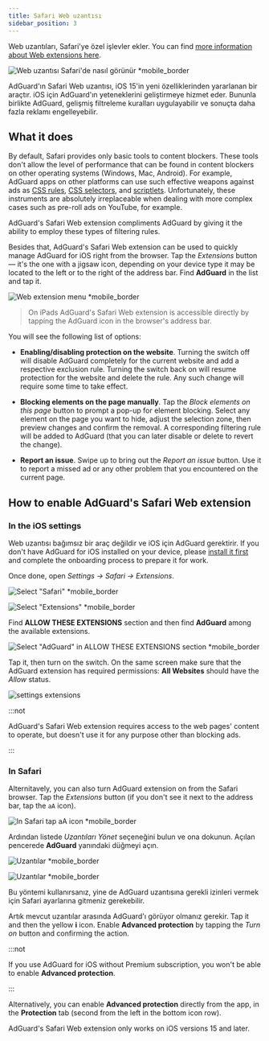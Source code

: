 ```yaml
---
title: Safari Web uzantısı
sidebar_position: 3
---
```


Web uzantıları, Safari'ye özel işlevler ekler. You can find [more information about Web extensions here](https://developer.apple.com/documentation/safariservices/safari_web_extensions).

![Web uzantısı Safari'de nasıl görünür *mobile_border](https://cdn.adtidy.org/public/Adguard/kb/iOS/webext/menu_en.png)

AdGuard'ın Safari Web uzantısı, iOS 15'in yeni özelliklerinden yararlanan bir araçtır. iOS için AdGuard'ın yeteneklerini geliştirmeye hizmet eder. Bununla birlikte AdGuard, gelişmiş filtreleme kuralları uygulayabilir ve sonuçta daha fazla reklamı engelleyebilir.

## What it does

By default, Safari provides only basic tools to content blockers. These tools don't allow the level of performance that can be found in content blockers on other operating systems (Windows, Mac, Android). For example, AdGuard apps on other platforms can use such effective weapons against ads as [CSS rules](/general/ad-filtering/create-own-filters#cosmetic-css-rules), [CSS selectors](/general/ad-filtering/create-own-filters#extended-css-selectors), and [scriptlets](/general/ad-filtering/create-own-filters#scriptlets). Unfortunately, these instruments are absolutely irreplaceable when dealing with more complex cases such as pre-roll ads on YouTube, for example.

AdGuard's Safari Web extension compliments AdGuard by giving it the ability to employ these types of filtering rules.

Besides that, AdGuard's Safari Web extension can be used to quickly manage AdGuard for iOS right from the browser. Tap the *Extensions* button — it's the one with a jigsaw icon, depending on your device type it may be located to the left or to the right of the address bar. Find **AdGuard** in the list and tap it.

![Web extension menu *mobile_border](https://cdn.adtidy.org/public/Adguard/kb/iOS/webext/ext_adguard_en.png?1)
> On iPads AdGuard's Safari Web extension is accessible directly by tapping the AdGuard icon in the browser's address bar.

You will see the following list of options:

- **Enabling/disabling protection on the website**. Turning the switch off will disable AdGuard completely for the current website and add a respective exclusion rule. Turning the switch back on will resume protection for the website and delete the rule. Any such change will require some time to take effect.

- **Blocking elements on the page manually**. Tap the *Block elements on this page* button to prompt a pop-up for element blocking. Select any element on the page you want to hide, adjust the selection zone, then preview changes and confirm the removal. A corresponding filtering rule will be added to AdGuard (that you can later disable or delete to revert the change).

- **Report an issue**. Swipe up to bring out the *Report an issue* button. Use it to report a missed ad or any other problem that you encountered on the current page.

## How to enable AdGuard's Safari Web extension

### In the iOS settings

Web uzantısı bağımsız bir araç değildir ve iOS için AdGuard gerektirir. If you don't have AdGuard for iOS installed on your device, please [install it first](../installation) and complete the onboarding process to prepare it for work.

Once done, open *Settings → Safari → Extensions*.

![Select "Safari" *mobile_border](https://cdn.adtidy.org/public/Adguard/kb/iOS/webext/settings1_en.png)

![Select "Extensions" *mobile_border](https://cdn.adtidy.org/public/Adguard/kb/iOS/webext/settings2_en.png)

Find **ALLOW THESE EXTENSIONS** section and then find **AdGuard** among the available extensions.

![Select "AdGuard" in ALLOW THESE EXTENSIONS section *mobile_border](https://cdn.adtidy.org/public/Adguard/kb/iOS/webext/settings3_en.png)

Tap it, then turn on the switch. On the same screen make sure that the AdGuard extension has required permissions: **All Websites** should have the *Allow* status.

![settings extensions](https://cdn.adtidy.org/public/Adguard/kb/iOS/webext/settings4_en.png)

:::not

AdGuard's Safari Web extension requires access to the web pages' content to operate, but doesn't use it for any purpose other than blocking ads.

:::

### In Safari

Alternitavely, you can also turn AdGuard extension on from the Safari browser. Tap the *Extensions* button (if you don't see it next to the address bar, tap the `aA` icon).

![In Safari tap aA icon *mobile_border](https://cdn.adtidy.org/public/Adguard/kb/iOS/webext/safari1_en.png)

Ardından listede *Uzantıları Yönet* seçeneğini bulun ve ona dokunun. Açılan pencerede **AdGuard** yanındaki düğmeyi açın.

![Uzantılar *mobile_border](https://cdn.adtidy.org/public/Adguard/kb/iOS/webext/safari2_en.png)

![Uzantılar *mobile_border](https://cdn.adtidy.org/public/Adguard/kb/iOS/webext/safari3_en.png)

Bu yöntemi kullanırsanız, yine de AdGuard uzantısına gerekli izinleri vermek için Safari ayarlarına gitmeniz gerekebilir.

Artık mevcut uzantılar arasında AdGuard'ı görüyor olmanız gerekir. Tap it and then the yellow **i** icon. Enable **Advanced protection** by tapping the *Turn on* button and confirming the action.

:::not

If you use AdGuard for iOS without Premium subscription, you won't be able to enable **Advanced protection**.

:::

Alternatively, you can enable **Advanced protection** directly from the app, in the **Protection** tab (second from the left in the bottom icon row).

AdGuard's Safari Web extension only works on iOS versions 15 and later.
